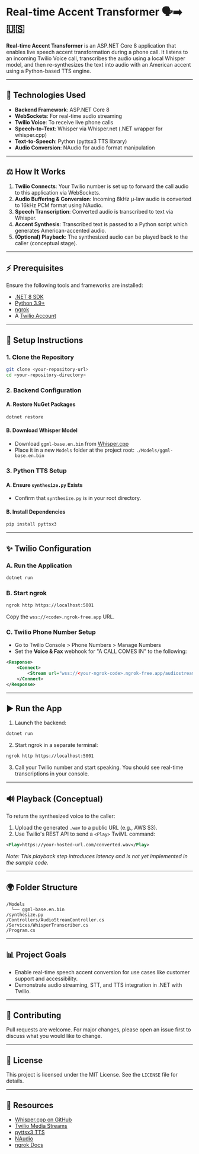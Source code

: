 # Real-time Accent Transformer 🗣️➡️🇺🇸

**Real-time Accent Transformer** is an ASP.NET Core 8 application that enables live speech accent transformation during a phone call. It listens to an incoming Twilio Voice call, transcribes the audio using a local Whisper model, and then re-synthesizes the text into audio with an American accent using a Python-based TTS engine.

---

## 🔧 Technologies Used

* **Backend Framework**: ASP.NET Core 8
* **WebSockets**: For real-time audio streaming
* **Twilio Voice**: To receive live phone calls
* **Speech-to-Text**: Whisper via Whisper.net (.NET wrapper for whisper.cpp)
* **Text-to-Speech**: Python (pyttsx3 TTS library)
* **Audio Conversion**: NAudio for audio format manipulation

---

## ⚖️ How It Works

1. **Twilio Connects**: Your Twilio number is set up to forward the call audio to this application via WebSockets.
2. **Audio Buffering & Conversion**: Incoming 8kHz µ-law audio is converted to 16kHz PCM format using NAudio.
3. **Speech Transcription**: Converted audio is transcribed to text via Whisper.
4. **Accent Synthesis**: Transcribed text is passed to a Python script which generates American-accented audio.
5. **(Optional) Playback**: The synthesized audio can be played back to the caller (conceptual stage).

---

## ⚡ Prerequisites

Ensure the following tools and frameworks are installed:

* [.NET 8 SDK](https://dotnet.microsoft.com/en-us/download/dotnet/8.0)
* [Python 3.9+](https://www.python.org/)
* [ngrok](https://ngrok.com/)
* A [Twilio Account](https://www.twilio.com/)

---

## 📁 Setup Instructions

### 1. Clone the Repository

```bash
git clone <your-repository-url>
cd <your-repository-directory>
```

### 2. Backend Configuration

#### A. Restore NuGet Packages

```bash
dotnet restore
```

#### B. Download Whisper Model

* Download `ggml-base.en.bin` from [Whisper.cpp](https://huggingface.co/ggerganov/whisper.cpp)
* Place it in a new `Models` folder at the project root: `./Models/ggml-base.en.bin`

### 3. Python TTS Setup

#### A. Ensure `synthesize.py` Exists

* Confirm that `synthesize.py` is in your root directory.

#### B. Install Dependencies

```bash
pip install pyttsx3
```

---

## ✨ Twilio Configuration

### A. Run the Application

```bash
dotnet run
```

### B. Start ngrok

```bash
ngrok http https://localhost:5001
```

Copy the `wss://<code>.ngrok-free.app` URL.

### C. Twilio Phone Number Setup

* Go to Twilio Console > Phone Numbers > Manage Numbers
* Set the **Voice & Fax** webhook for "A CALL COMES IN" to the following:

```xml
<Response>
    <Connect>
        <Stream url="wss://<your-ngrok-code>.ngrok-free.app/audiostream" />
    </Connect>
</Response>
```

---

## ▶️ Run the App

1. Launch the backend:

```bash
dotnet run
```

2. Start ngrok in a separate terminal:

```bash
ngrok http https://localhost:5001
```

3. Call your Twilio number and start speaking. You should see real-time transcriptions in your console.

---

## 🔊 Playback (Conceptual)

To return the synthesized voice to the caller:

1. Upload the generated `.wav` to a public URL (e.g., AWS S3).
2. Use Twilio's REST API to send a `<Play>` TwiML command:

```xml
<Play>https://your-hosted-url.com/converted.wav</Play>
```

*Note: This playback step introduces latency and is not yet implemented in the sample code.*

---

## 🌍 Folder Structure

```
/Models
  └── ggml-base.en.bin
/synthesize.py
/Controllers/AudioStreamController.cs
/Services/WhisperTranscriber.cs
/Program.cs
```

---

## 📊 Project Goals

* Enable real-time speech accent conversion for use cases like customer support and accessibility.
* Demonstrate audio streaming, STT, and TTS integration in .NET with Twilio.

---

## 🧱 Contributing

Pull requests are welcome. For major changes, please open an issue first to discuss what you would like to change.

---

## 📄 License

This project is licensed under the MIT License. See the `LICENSE` file for details.

---

## 🔗 Resources

* [Whisper.cpp on GitHub](https://github.com/ggerganov/whisper.cpp)
* [Twilio Media Streams](https://www.twilio.com/docs/voice/twiml/stream)
* [pyttsx3 TTS](https://pyttsx3.readthedocs.io/en/latest/)
* [NAudio](https://github.com/naudio/NAudio)
* [ngrok Docs](https://ngrok.com/docs)
